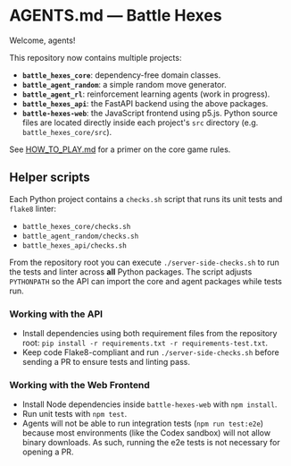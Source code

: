 # AGENTS.md — Battle Hexes

Welcome, agents!

This repository now contains multiple projects:

- **`battle_hexes_core`**: dependency-free domain classes.
- **`battle_agent_random`**: a simple random move generator.
- **`battle_agent_rl`**: reinforcement learning agents (work in progress).
- **`battle_hexes_api`**: the FastAPI backend using the above packages.
- **`battle-hexes-web`**: the JavaScript frontend using p5.js.
Python source files are located directly inside each project's `src` directory (e.g. `battle_hexes_core/src`).


See [HOW_TO_PLAY.md](HOW_TO_PLAY.md) for a primer on the core game rules.

## Helper scripts
Each Python project contains a `checks.sh` script that runs its unit tests and
`flake8` linter:

- `battle_hexes_core/checks.sh`
- `battle_agent_random/checks.sh`
- `battle_hexes_api/checks.sh`

From the repository root you can execute `./server-side-checks.sh` to run the
tests and linter across **all** Python packages. The script adjusts
`PYTHONPATH` so the API can import the core and agent packages while tests run.

### Working with the API

- Install dependencies using both requirement files from the repository root:
  `pip install -r requirements.txt -r requirements-test.txt`.
- Keep code Flake8-compliant and run `./server-side-checks.sh` before sending a
  PR to ensure tests and linting pass.

### Working with the Web Frontend

- Install Node dependencies inside `battle-hexes-web` with `npm install`.
- Run unit tests with `npm test`.
- Agents will not be able to run integration tests (`npm run test:e2e`) because
  most environments (like the Codex sandbox) will not allow binary downloads. As such, 
  running the e2e tests is not necessary for opening a PR.
